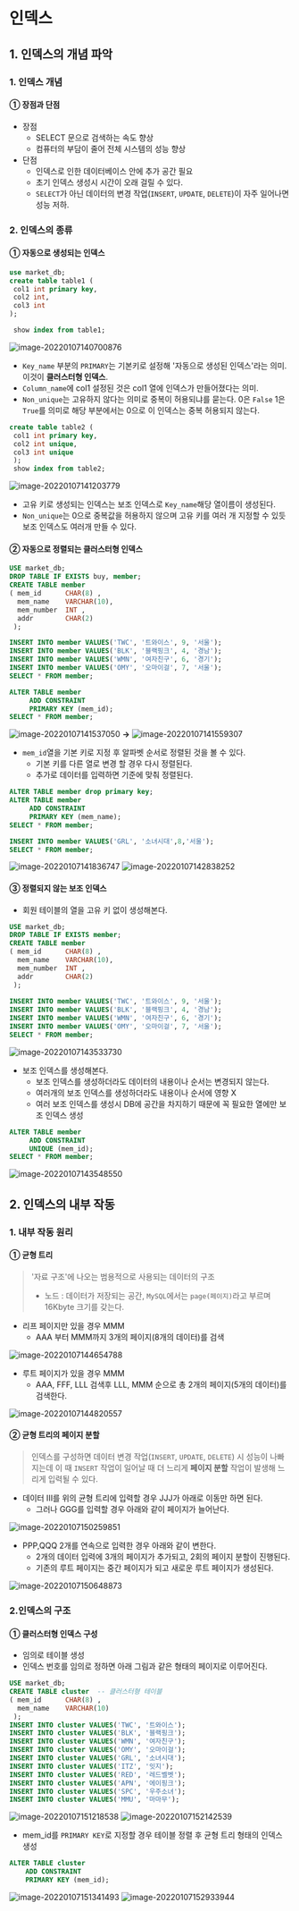 # 인덱스

## 1. 인덱스의 개념 파악

### 1. 인덱스 개념

#### ① 장점과 단점

- 장점
  - SELECT 문으로 검색하는 속도 향상
  - 컴퓨터의 부담이 줄어 전체 시스템의 성능 향상
- 단점
  - 인덱스로 인한 데이터베이스 안에 추가 공간 필요
  - 초기 인덱스 생성시 시간이 오래 걸릴 수 있다.
  - `SELECT`가 아닌 데이터의 변경 작업(`INSERT`, `UPDATE`, `DELETE`)이 자주 일어나면 성능 저하.

### 2. 인덱스의 종류

#### ① 자동으로 생성되는 인덱스

```sql
use market_db;
create table table1 (
 col1 int primary key,
 col2 int,
 col3 int
);

 show index from table1;
```

![image-20220107140700876](markdown-images/image-20220107140700876.png)

- `Key_name` 부분의 `PRIMARY`는 기본키로 설정해 '자동으로 생성된 인덱스'라는 의미. 이것이 **클러스터형 인덱스**.
- `Column_name`에 col1 설정된 것은 col1 열에 인덱스가 만들어졌다는 의미.
- `Non_unique`는 고유하지 않다는 의미로 중복이 허용되냐를 묻는다. 0은 `False` 1은 `True`를 의미로 해당 부분에서는 0으로 이 인덱스는 중복 허용되지 않는다.

```sql
create table table2 (
 col1 int primary key,
 col2 int unique,
 col3 int unique
 );
 show index from table2;
```

![image-20220107141203779](markdown-images/image-20220107141203779.png)

- 고유 키로 생성되는 인덱스는 보조 인덱스로 `Key_name`해당 열이름이 생성된다.
- `Non_unique`는 0으로 중복값을 허용하지 않으며 고유 키를 여러 개 지정할 수 있듯 보조 인덱스도 여러개 만들 수 있다.

#### ② 자동으로 정렬되는 클러스터형 인덱스

```sql
USE market_db;
DROP TABLE IF EXISTS buy, member;
CREATE TABLE member 
( mem_id      CHAR(8) , 
  mem_name    VARCHAR(10),
  mem_number  INT ,  
  addr        CHAR(2)  
 );

INSERT INTO member VALUES('TWC', '트와이스', 9, '서울');
INSERT INTO member VALUES('BLK', '블랙핑크', 4, '경남');
INSERT INTO member VALUES('WMN', '여자친구', 6, '경기');
INSERT INTO member VALUES('OMY', '오마이걸', 7, '서울');
SELECT * FROM member;
```
```sql
ALTER TABLE member
     ADD CONSTRAINT 
     PRIMARY KEY (mem_id);
SELECT * FROM member;
```

![image-20220107141537050](markdown-images/image-20220107141537050.png) **→**  ![image-20220107141559307](markdown-images/image-20220107141559307.png)

- `mem_id`열을 기본 키로 지정 후 알파벳 순서로 정렬된 것을 볼 수 있다.
  - 기본 키를 다른 열로 변경 할 경우 다시 정렬된다.
  - 추가로 데이터를 입력하면 기준에 맞춰 정렬된다.

```sql
ALTER TABLE member drop primary key;
ALTER TABLE member
     ADD CONSTRAINT 
     PRIMARY KEY (mem_name);
SELECT * FROM member;
```
```sql
INSERT INTO member VALUES('GRL', '소녀시대',8,'서울');
SELECT * FROM member;
```

![image-20220107141836747](markdown-images/image-20220107141836747.png)  ![image-20220107142838252](markdown-images/image-20220107142838252.png)

#### ③ 정렬되지 않는 보조 인덱스

- 회원 테이블의 열을 고유 키 없이 생성해본다.

```sql
USE market_db;
DROP TABLE IF EXISTS member;
CREATE TABLE member 
( mem_id      CHAR(8) , 
  mem_name    VARCHAR(10),
  mem_number  INT ,  
  addr        CHAR(2)  
 );
 
INSERT INTO member VALUES('TWC', '트와이스', 9, '서울');
INSERT INTO member VALUES('BLK', '블랙핑크', 4, '경남');
INSERT INTO member VALUES('WMN', '여자친구', 6, '경기');
INSERT INTO member VALUES('OMY', '오마이걸', 7, '서울');
SELECT * FROM member;
```

![image-20220107143533730](markdown-images/image-20220107143533730.png)

- 보조 인덱스를 생성해본다.
  - 보조 인덱스를 생성하더라도 데이터의 내용이나 순서는 변경되지 않는다.
  - 여러개의 보조 인덱스를 생성하더라도 내용이나 순서에 영향 X
  - 여러 보조 인덱스를 생성시 DB에 공간을 차지하기 때문에 꼭 필요한 열에만 보조 인덱스 생성

```sql
ALTER TABLE member
     ADD CONSTRAINT 
     UNIQUE (mem_id);
SELECT * FROM member;
```

![image-20220107143548550](markdown-images/image-20220107143548550.png)

## 2. 인덱스의 내부 작동

### 1. 내부 작동 원리

#### ① **균형 트리**

> '자료 구조'에 나오는 범용적으로 사용되는 데이터의 구조
>
> - 노드 : 데이터가 저장되는 공간, `MySQL`에서는 `page(페이지)`라고 부르며 16Kbyte 크기를 갖는다.

- 리프 페이지만 있을 경우 MMM
  - AAA 부터 MMM까지 3개의 페이지(8개의 데이터)를 검색

![image-20220107144654788](markdown-images/image-20220107144654788.png)

- 루트 페이지가 있을 경우 MMM
  - AAA, FFF, LLL 검색후 LLL, MMM 순으로 총 2개의 페이지(5개의 데이터)를 검색한다.

![image-20220107144820557](markdown-images/image-20220107144820557.png)

#### ② 균형 트리의 페이지 분할

> 인덱스를 구성하면 데이터 변경 작업(`INSERT`, `UPDATE`, `DELETE`) 시 성능이 나빠지는데 이 때 `INSERT` 작업이 일어날 때 더 느리게 **페이지 분할** 작업이 발생해 느리게 입력될 수 있다.

- 데이터 III를 위의 균형 트리에 입력할 경우 JJJ가 아래로 이동만 하면 된다.
  - 그러나 GGG를 입력할 경우 아래와 같이 페이지가 늘어난다.

![image-20220107150259851](markdown-images/image-20220107150259851.png)

- PPP,QQQ 2개를 연속으로 입력한 경우 아래와 같이 변한다.
  - 2개의 데이터 입력에 3개의 페이지가 추가되고, 2회의 페이지 분할이 진행된다.
  - 기존의 루트 페이지는 중간 페이지가 되고 새로운 루트 페이지가 생성된다.

![image-20220107150648873](markdown-images/image-20220107150648873.png)

### 2.인덱스의 구조

#### ① 클러스터형 인덱스 구성

- 임의로 테이블 생성
- 인덱스 번호를 임의로 정하면 아래 그림과 같은 형태의 페이지로 이루어진다.

```SQL
USE market_db;
CREATE TABLE cluster  -- 클러스터형 테이블 
( mem_id      CHAR(8) , 
  mem_name    VARCHAR(10)
 );
INSERT INTO cluster VALUES('TWC', '트와이스');
INSERT INTO cluster VALUES('BLK', '블랙핑크');
INSERT INTO cluster VALUES('WMN', '여자친구');
INSERT INTO cluster VALUES('OMY', '오마이걸');
INSERT INTO cluster VALUES('GRL', '소녀시대');
INSERT INTO cluster VALUES('ITZ', '잇지');
INSERT INTO cluster VALUES('RED', '레드벨벳');
INSERT INTO cluster VALUES('APN', '에이핑크');
INSERT INTO cluster VALUES('SPC', '우주소녀');
INSERT INTO cluster VALUES('MMU', '마마무');
```
![image-20220107151218538](markdown-images/image-20220107151218538.png) ![image-20220107152142539](markdown-images/image-20220107152142539.png)

- mem_id를 `PRIMARY KEY`로 지정할 경우 테이블 정렬 후 균형 트리 형태의 인덱스 생성

```SQL
ALTER TABLE cluster
	ADD CONSTRAINT
	PRIMARY KEY (mem_id);
```
 ![image-20220107151341493](markdown-images/image-20220107151341493.png)  ![image-20220107152933944](markdown-images/image-20220107152933944.png)

